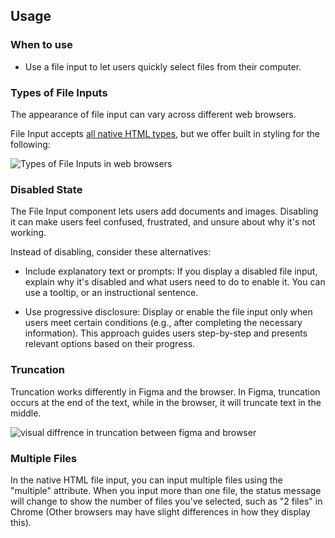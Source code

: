 ## Usage

### When to use

- Use a file input to let users quickly select files from their computer.

### Types of File Inputs 

The appearance of file input can vary across different web browsers.

File Input accepts [all native HTML types](https://developer.mozilla.org/en-US/docs/Web/HTML/Element/input/file), but we offer built in styling for the following:

![Types of File Inputs in web browsers](/assets/components/form/file-input/file-input-browsers.png)

### Disabled State 

The File Input component lets users add documents and images. Disabling it can make users feel confused, frustrated, and unsure about why it's not working.

Instead of disabling, consider these alternatives:

- Include explanatory text or prompts: If you display a disabled file input, explain why it's disabled and what users need to do to enable it. You can use a tooltip, or an instructional sentence.

- Use progressive disclosure: Display or enable the file input only when users meet certain conditions (e.g., after completing the necessary information). This approach guides users step-by-step and presents relevant options based on their progress.

### Truncation

Truncation works differently in Figma and the browser. In Figma, truncation occurs at the end of the text, while in the browser, it will truncate text in the middle.

![visual diffrence in truncation between figma and browser](/assets/components/form/file-input/file-input-truncation.png)

### Multiple Files 

In the native HTML file input, you can input multiple files using the "multiple" attribute. When you input more than one file, the status message will change to show the number of files you've selected, such as "2 files" in Chrome (Other browsers may have slight differences in how they display this).
